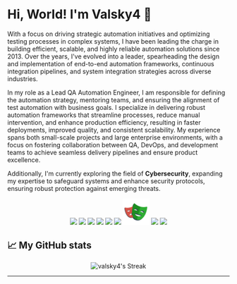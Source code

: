 # Hi, World! I'm Valsky4 👋

With a focus on driving strategic automation initiatives and optimizing testing processes in complex systems, I have been leading the charge in building efficient, scalable, and highly reliable automation solutions since 2013. Over the years, I've evolved into a leader, spearheading the design and implementation of end-to-end automation frameworks, continuous integration pipelines, and system integration strategies across diverse industries.

In my role as a Lead QA Automation Engineer, I am responsible for defining the automation strategy, mentoring teams, and ensuring the alignment of test automation with business goals. I specialize in delivering robust automation frameworks that streamline processes, reduce manual intervention, and enhance production efficiency, resulting in faster deployments, improved quality, and consistent scalability. My experience spans both small-scale projects and large enterprise environments, with a focus on fostering collaboration between QA, DevOps, and development teams to achieve seamless delivery pipelines and ensure product excellence.

Additionally, I'm currently exploring the field of **Cybersecurity**, expanding my expertise to safeguard systems and enhance security protocols, ensuring robust protection against emerging threats.

<div align="center">
  <img src="https://www.vectorlogo.zone/logos/python/python-ar21.svg" width="100px">
  <img src="https://upload.wikimedia.org/wikipedia/commons/d/d5/Selenium_Logo.png" width="45px">
  <img src="https://www.vectorlogo.zone/logos/pytest/pytest-ar21.svg" width="100px">
  <img src="https://www.vectorlogo.zone/logos/cucumberio/cucumberio-icon.svg" width="50px">
  <img src="https://www.vectorlogo.zone/logos/docker/docker-ar21.svg" width="100px">
  <img src="https://www.vectorlogo.zone/logos/jenkins/jenkins-ar21.svg" width="100px">
  <img src="https://github.com/devicons/devicon/blob/master/icons/playwright/playwright-original.svg" width="60px">
  <img src="https://github.com/gilbarbara/logos/blob/main/logos/appium.svg" width="45px">
  <img src="https://behave.readthedocs.io/en/stable/_images/behave_logo1.png" width="55px">
</div>

## 📈 My GitHub stats

<div align="center">
  <img src="https://github-readme-streak-stats.herokuapp.com/?user=valsky4&theme=tokyonight&hide_border=true" alt="valsky4's Streak" height="165">
</div>

---
